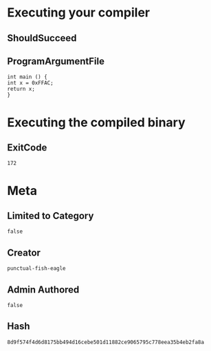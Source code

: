# Executing your compiler

## ShouldSucceed

## ProgramArgumentFile

```
int main () {
int x = 0xFFAC;
return x;
}
```

# Executing the compiled binary

## ExitCode

```
172
```

# Meta

## Limited to Category

```
false
```

## Creator

```
punctual-fish-eagle
```

## Admin Authored

```
false
```

## Hash

```
8d9f574f4d6d8175bb494d16cebe501d11882ce9065795c778eea35b4eb2fa8a
```
